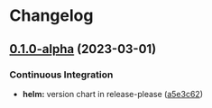 # Changelog

## [0.1.0-alpha](https://github.com/instill-ai/vdp/compare/vdp-helm-v0.0.0-alpha...vdp-helm-v0.1.0-alpha) (2023-03-01)


### Continuous Integration

* **helm:** version chart in release-please ([a5e3c62](https://github.com/instill-ai/vdp/commit/a5e3c62ad17fe539be743bc8a91067240b62501d))

